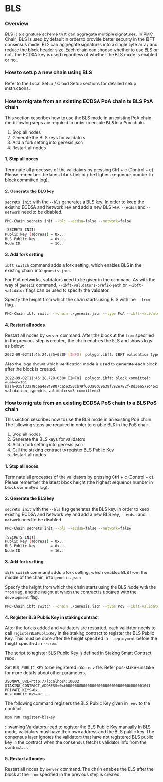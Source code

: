 # BLS

### Overview

BLS is a signature scheme that can aggregate multiple signatures. In PMC Chain, BLS is used by default in order to provide better security in the IBFT consensus mode. BLS can aggregate signatures into a single byte array and reduce the block header size. Each chain can choose whether to use BLS or not. The ECDSA key is used regardless of whether the BLS mode is enabled or not.

### How to setup a new chain using BLS

Refer to the Local Setup / Cloud Setup sections for detailed setup instructions.

### How to migrate from an existing ECDSA PoA chain to BLS PoA chain

This section describes how to use the BLS mode in an existing PoA chain. the following steps are required in order to enable BLS in a PoA chain.

1. Stop all nodes
2. Generate the BLS keys for validators
3. Add a fork setting into genesis.json
4. Restart all nodes

#### 1. Stop all nodes

Terminate all processes of the validators by pressing Ctrl + c (Control + c). Please remember the latest block height (the highest sequence number in block committed log).

#### 2. Generate the BLS key

`secrets init` with the `--bls` generates a BLS key. In order to keep the existing ECDSA and Network key and add a new BLS key, `--ecdsa` and `--network` need to be disabled.

```bash
PMC-Chain secrets init --bls --ecdsa=false --network=false

[SECRETS INIT]
Public key (address) = 0x...
BLS Public key       = 0x...
Node ID              = 16...
```

#### 3. Add fork setting

`ibft switch` command adds a fork setting, which enables BLS in the existing chain, into `genesis.json`.

For PoA networks, validators need to be given in the command. As with the way of `genesis` command, `--ibft-validators-prefix-path` or `--ibft-validator` flags can be used to specify the validator.

Specify the height from which the chain starts using BLS with the `--from` flag.

```bash
PMC-Chain ibft switch --chain ./genesis.json --type PoA --ibft-validator-type bls --ibft-validators-prefix-path test-chain- --from 100
```

#### 4. Restart all nodes

Restart all nodes by `server` command. After the block at the `from` specified in the previous step is created, the chain enables the BLS and shows logs as below:

```bash
2022-09-02T11:45:24.535+0300 [INFO]  polygon.ibft: IBFT validation type switched: old=ecdsa new=bls
```

Also the logs shows which verification mode is used to generate each block after the block is created.

```
2022-09-02T11:45:28.728+0300 [INFO]  polygon.ibft: block committed: number=101 hash=0x5f33aa8cea4e849807ca5e350cb79f603a0d69a39f792e782f48d3ea57ac46ca validation_type=bls validators=3 committed=3
```

### How to migrate from an existing ECDSA PoS chain to a BLS PoS chain

This section describes how to use the BLS mode in an existing PoS chain. The following steps are required in order to enable BLS in the PoS chain.

1. Stop all nodes
2. Generate the BLS keys for validators
3. Add a fork setting into genesis.json
4. Call the staking contract to register BLS Public Key
5. Restart all nodes

#### 1. Stop all nodes

Terminate all processes of the validators by pressing Ctrl + c (Control + c). Please remember the latest block height (the highest sequence number in block committed log).

#### 2. Generate the BLS key

`secrets init` with the `--bls` flag generates the BLS key. In order to keep existing ECDSA and Network key and add a new BLS key, `--ecdsa` and `--network` need to be disabled.

```bash
PMC-Chain secrets init --bls --ecdsa=false --network=false

[SECRETS INIT]
Public key (address) = 0x...
BLS Public key       = 0x...
Node ID              = 16...
```

#### 3. Add fork setting

`ibft switch` command adds a fork setting, which enables BLS from the middle of the chain, into `genesis.json`.

Specify the height from which the chain starts using the BLS mode with the `from` flag, and the height at which the contract is updated with the `development` flag.

```bash
PMC-Chain ibft switch --chain ./genesis.json --type PoS --ibft-validator-type bls --deployment 50 --from 200
```

#### 4. Register BLS Public Key in staking contract

After the fork is added and validators are restarted, each validator needs to call `registerBLSPublicKey` in the staking contract to register the BLS Public Key. This must be done after the height specified in `--deployment` before the height specified in `--from`.

The script to register BLS Public Key is defined in [Staking Smart Contract repo](https://github.com/0xPolygon/staking-contracts).

Set `BLS_PUBLIC_KEY` to be registered into `.env` file. Refer pos-stake-unstake for more details about other parameters.

```
JSONRPC_URL=http://localhost:10002
STAKING_CONTRACT_ADDRESS=0x0000000000000000000000000000000000001001
PRIVATE_KEYS=0x...
BLS_PUBLIC_KEY=0x...
```

The following command registers the BLS Public Key given in `.env` to the contract.

```bash
npm run register-blskey
```

:::warning Validators need to register the BLS Public Key manually In BLS mode, validators must have their own address and the BLS public key. The consensus layer ignores the validators that have not registered BLS public key in the contract when the consensus fetches validator info from the contract. :::

#### 5. Restart all nodes

Restart all nodes by `server` command. The chain enables the BLS after the block at the `from` specified in the previous step is created.
